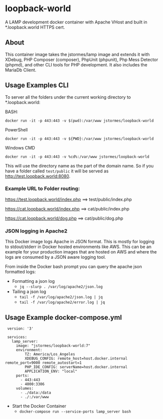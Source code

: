 # loopback-world
A LAMP development docker container with Apache VHost and built in *.loopback.world HTTPS cert.
 
 ## About
 
 This container image takes the jstormes/lamp image and extends it with XDebug, PHP Composer (composer), PhpUnit 
 (phpunit), Php Mess Detector (phpmd), and other CLI tools for PHP development.  It also includes the MariaDb Client.
 
 ## Usage Examples CLI
 
 To server all the folders under the current working directory to *.loopback.world:
 
 BASH:
 
 ```docker run -it -p 443:443 -v $(pwd):/var/www jstormes/loopback-world```
 
 PowerShell
 
 ```docker run -it -p 443:443 -v ${PWD}:/var/www jstormes/loopback-world```
 
 Windows CMD
 
 ```docker run -it -p 443:443 -v %cd%:/var/www jstormes/loopback-world```
 
 
 This will use the directory name as the part of the domain name.  So if you have a folder called ```test/public``` 
 it will be served as http://test.loopback.world:8080.  
 
 ### Example URL to Folder routing:
 
 https://test.loopback.world/index.php  ==> test/public/index.php
 
 https://cat.loopback.world/index.php ==> cat/public/index.php
 
 https://cat.loopback.world/dog.php ==> cat/public/dog.php
 
 ### JSON logging in Apache2
 
 This Docker image logs Apache in JSON format.  This is mostly for logging to stdout/stderr in Docker hosted
 environments like AWS.  This can be an example for your production images that are hosted on AWS and where
 the logs are consumed by a JSON aware logging tool.
 
 From inside the Docker bash prompt you can query the apache json formatted logs:
 
 * Formatting a json log
     * `jq --slurp . /var/log/apache2/json.log`
 * Tailing a json log
     * `tail -f /var/log/apache2/json.log | jq`
     * `tail -f /var/log/apache2/error.log | jq`
 
 
 ## Usage Example docker-compose.yml
 
```
 version: '3'
 
 services:
   lamp_server:
     image: "jstormes/loopback-world:7"
     environment:
         TZ: America/Los_Angeles
         XDEBUG_CONFIG: remote_host=host.docker.internal remote_port=9000 remote_autostart=1
         PHP_IDE_CONFIG: serverName=host.docker.internal
         APPLICATION_ENV: "local"
     ports:
       - 443:443
       - 4000:3306
     volumes:
       - ./data:/data
       - ./:/var/www
```

* Start the Docker Container 
    * `docker-compose run --service-ports lamp_server bash`
 
 
 